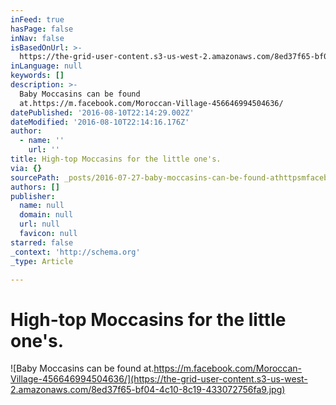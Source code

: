 ```yaml
---
inFeed: true
hasPage: false
inNav: false
isBasedOnUrl: >-
  https://the-grid-user-content.s3-us-west-2.amazonaws.com/8ed37f65-bf04-4c10-8c19-433072756fa9.jpg
inLanguage: null
keywords: []
description: >-
  Baby Moccasins can be found
  at.https://m.facebook.com/Moroccan-Village-456646994504636/
datePublished: '2016-08-10T22:14:29.002Z'
dateModified: '2016-08-10T22:14:16.176Z'
author:
  - name: ''
    url: ''
title: High-top Moccasins for the little one's.
via: {}
sourcePath: _posts/2016-07-27-baby-moccasins-can-be-found-athttpsmfacebookcommorocc.md
authors: []
publisher:
  name: null
  domain: null
  url: null
  favicon: null
starred: false
_context: 'http://schema.org'
_type: Article

---
```

# High-top Moccasins for the little one's.
![Baby Moccasins can be found at.https://m.facebook.com/Moroccan-Village-456646994504636/](https://the-grid-user-content.s3-us-west-2.amazonaws.com/8ed37f65-bf04-4c10-8c19-433072756fa9.jpg)